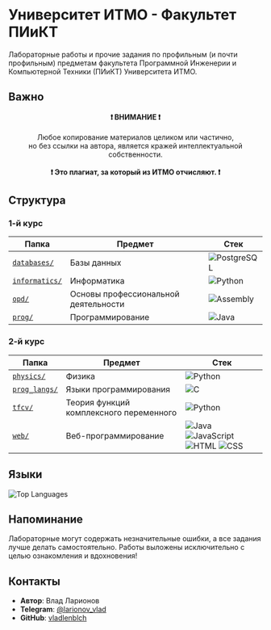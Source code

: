 # Университет ИТМО - Факультет ПИиКТ

Лабораторные работы и прочие задания по профильным (и почти профильным) предметам факультета Программной Инженерии и Компьютерной Техники (ПИиКТ) Университета ИТМО.

## Важно

<p align="center">
    <strong>❗ ВНИМАНИЕ ❗</strong><br><br>
    Любое копирование материалов целиком или частично,<br>
    но без ссылки на автора, является кражей интеллектуальной собственности.<br><br>
    <strong>❗ Это плагиат, за который из ИТМО отчисляют. ❗</strong>
</p>

## Структура

### 1-й курс

| Папка | Предмет | Стек |
|-------|---------|------------|
| [`databases/`](1_course/databases/) | Базы данных | ![PostgreSQL](https://img.shields.io/badge/PostgreSQL-4169E1?style=flat&logo=postgresql&logoColor=white) |
| [`informatics/`](1_course/informatics/) | Информатика | ![Python](https://img.shields.io/badge/Python-3776AB?style=flat&logo=python&logoColor=white) |
| [`opd/`](1_course/opd/) | Основы профессиональной деятельности | ![Assembly](https://img.shields.io/badge/Assembly-6E4C13?style=flat&logo=assemblyscript&logoColor=white) |
| [`prog/`](1_course/prog/) | Программирование | ![Java](https://img.shields.io/badge/Java-ED8B00?style=flat&logo=java&logoColor=white) |

### 2-й курс

| Папка | Предмет | Стек |
|-------|---------|------------|
| [`physics/`](2_course/physics/) | Физика | ![Python](https://img.shields.io/badge/Python-3776AB?style=flat&logo=python&logoColor=white) |
| [`prog_langs/`](2_course/prog_langs/) | Языки программирования | ![C](https://img.shields.io/badge/C-A8B9CC?style=flat&logo=c&logoColor=black) |
| [`tfcv/`](2_course/tfcv/) | Теория функций комплексного переменного | ![Python](https://img.shields.io/badge/Python-3776AB?style=flat&logo=python&logoColor=white) |
| [`web/`](2_course/web/) | Веб-программирование | ![Java](https://img.shields.io/badge/Java-ED8B00?style=flat&logo=java&logoColor=white) ![JavaScript](https://img.shields.io/badge/JavaScript-F7DF1E?style=flat&logo=javascript&logoColor=black) ![HTML](https://img.shields.io/badge/HTML-E34F26?style=flat&logo=html5&logoColor=white) ![CSS](https://img.shields.io/badge/CSS-1572B6?style=flat&logo=css3&logoColor=white) |

## Языки

![Top Languages](https://github-readme-stats.vercel.app/api/top-langs/?username=vladlenblch&repo=ITMO_VT&layout=donut&theme=github_dark&hide_border=true&langs_count=99&card_width=500&bg_color=0d1117&title_color=58a6ff&text_color=c9d1d9&icon_color=58a6ff)

## Напоминание

Лабораторные могут содержать незначительные ошибки, а все задания лучше делать самостоятельно. Работы выложены исключительно с целью ознакомления и вдохновения!

## Контакты

- **Автор**: Влад Ларионов
- **Telegram**: [@larionov_vlad](https://t.me/larionov_vlad)
- **GitHub**: [vladlenblch](https://github.com/vladlenblch)
